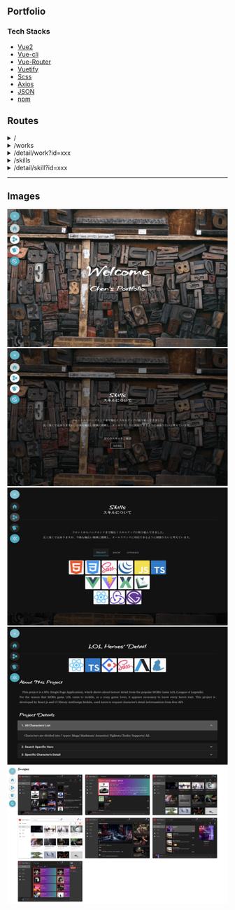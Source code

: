 ## Portfolio

### Tech Stacks

- [Vue2]()
- [Vue-cli]()
- [Vue-Router]()
- [Vuetify]()
- [Scss]()
- [Axios]()
- [JSON]()
- [npm]()

## Routes

<details>
<summary>/</summary>
details...
</details>

<details>
<summary>/works</summary>
details...
</details>

<details>
<summary>/detail/work?id=xxx</summary>
details...
</details>

<details>
<summary>/skills</summary>
details...
</details>

<details>
<summary>/detail/skill?id=xxx</summary>
details...
</details>

<!-- <details>
<summary>/private</summary>
details...
</details> -->

---

## Images

![](./public/pics/home-main.png)
![](./public/pics/home-skills.png)
![](./public/pics/skills.png)
![](./public/pics/detail-work-01.png)
![](./public/pics/detail-work-02.png)
